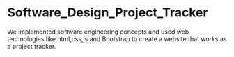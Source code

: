 # Software_Design_Project_Tracker
We implemented software engineering concepts and used web technologies like html,css,js and Bootstrap to create a website that works as a project tracker. 
